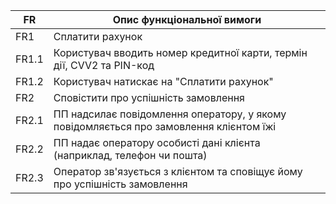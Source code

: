 |  FR  |               Опис функціональної вимоги               |
|  --  | ------------------------------------------------------ |
| FR1 | Сплатити рахунок |
| FR1.1 | Користувач вводить номер кредитної карти, термін дії, CVV2 та PIN-код |
| FR1.2 | Користувач натискає на "Сплатити рахунок" |
| FR2 | Сповістити про успішність замовлення | 
| FR2.1 | ПП надсилає повідомлення оператору, у якому повідомляється про замовлення клієнтом їжі |
| FR2.2 | ПП надає оператору особисті дані клієнта (наприклад, телефон чи пошта) |
| FR2.3 | Оператор зв'язується з клієнтом та сповіщує йому про успішність замовлення |
